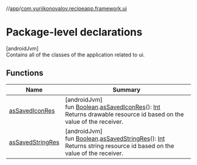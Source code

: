 //[app](../../index.md)/[com.yuriikonovalov.recipeapp.framework.ui](index.md)

# Package-level declarations

[androidJvm]\
Contains all of the classes of the application related to ui.

## Functions

| Name | Summary |
|---|---|
| [asSavedIconRes](as-saved-icon-res.md) | [androidJvm]<br>fun [Boolean](https://kotlinlang.org/api/latest/jvm/stdlib/kotlin/-boolean/index.html).[asSavedIconRes](as-saved-icon-res.md)(): [Int](https://kotlinlang.org/api/latest/jvm/stdlib/kotlin/-int/index.html)<br>Returns drawable resource id based on the value of the receiver. |
| [asSavedStringRes](as-saved-string-res.md) | [androidJvm]<br>fun [Boolean](https://kotlinlang.org/api/latest/jvm/stdlib/kotlin/-boolean/index.html).[asSavedStringRes](as-saved-string-res.md)(): [Int](https://kotlinlang.org/api/latest/jvm/stdlib/kotlin/-int/index.html)<br>Returns string resource id based on the value of the receiver. |
